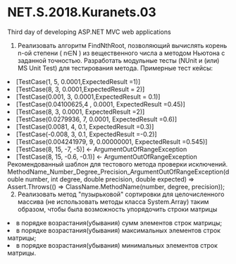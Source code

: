 # NET.S.2018.Kuranets.03
Third day of developing ASP.NET MVC web applications
1.	Реализовать алгоритм FindNthRoot, позволяющий вычислять корень n-ой степени ( n∈N ) из вещественного числа а методом Ньютона с заданной точностью. Разработать модульные тесты (NUnit и (или) MS Unit Test) для тестирования метода. Примерные тест кейсы:
<li>
[TestCase(1, 5, 0.0001,ExpectedResult =1)]
<li>
[TestCase(8, 3, 0.0001,ExpectedResult = 2)]
<li>
[TestCase(0.001, 3, 0.0001,ExpectedResult = 0.1)]
<li>
[TestCase(0.04100625,4 , 0.0001, ExpectedResult =0.45)]
<li>
[TestCase(8, 3, 0.0001, ExpectedResult =2)]
<li>
[TestCase(0.0279936, 7, 0.0001, ExpectedResult =0.6)]
<li>
[TestCase(0.0081, 4, 0.1, ExpectedResult =0.3)]
<li>
[TestCase(-0.008, 3, 0.1, ExpectedResult =-0.2)]
<li>
[TestCase(0.004241979, 9, 0.00000001, ExpectedResult =0.545)]
<li>
[TestCase(8, 15, -7, -5)] <- ArgumentOutOfRangeException
<li>
[TestCase(8, 15, -0.6, -0.1)] <- ArgumentOutOfRangeException
Рекомендованный шаблон для тестового метода проверки исключений.
MethodName_Number_Degree_Precision_ArgumentOutOfRangeException(double number, int degree, double precision, double expected) => Assert.Throws(() => ClassName.MethodName(number, degree, precision));
  
2.	Реализовать метод "пузырьковой" сортировки для целочисленного массива (не использовать методы класса System.Array) таким образом, чтобы была возможность упорядочить строки матрицы
<li>в порядке возрастания(убывания) сумм элементов строк матрицы;
<li>в порядке возрастания(убывания) максимальных элементов строк матрицы;
<li>в порядке возрастания(убывания) минимальных элементов строк матрицы.
